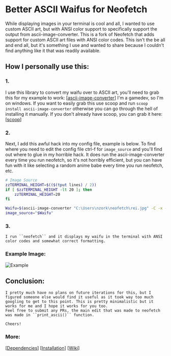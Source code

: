 # Better ASCII Waifus for Neofetch

While displaying images in your terminal is cool and all, I wanted to use custom ASCII art, but with ANSI color support to specifically support the output from ascii-image-converter. 
This is a fork of Neofetch that adds support for custom ASCII art files with ANSI color codes. 
This isn't the be all and end all, but it's something I use and wanted to share because I couldn't find anything like it that was readily available.

## How I personally use this:

### 1. 

I use this library to convert my waifu over to ASCII art, you'll need to grab this for my example to work: \[[ascii-image-converter](https://github.com/TheZoraiz/ascii-image-converter/)\]
I'm a gamedev, so I'm on windows. If you want to easily grab this use scoop and run ``scoop install ascii-image-converter`` otherwise you can go through the hell of installing it manually.
If you don't already have scoop, you can grab it here: \[[scoop](https://scoop.sh/)\]

### 2. 

Next, I add this awful hack into my config file, example is below.
To find where you need to edit the config file ctrl-f for ``image_source`` and you'll find out where to glue in my horrible hack.
It does run the ascii-image-converter every time you run neofetch, so it's not horribly efficient, but you can have fun with it like selecting a random anime babe every time you run neofetch, etc.

```sh
# Image Source
zzTERMINAL_HEIGHT=$(($(tput lines) / 2))
if [ $zzTERMINAL_HEIGHT -lt 20 ]; then
    zzTERMINAL_HEIGHT=20
fi

Waifu=$(ascii-image-converter "C:\Users\nzork\neofetch\rei.jpg" -C -x -H $zzTERMINAL_HEIGHT --complex -m " .-=+#@" -b --dither)
image_source="$Waifu"
```

### 3. 
    I run ``neofetch`` and it displays my waifu in the terminal with ANSI color codes and somewhat correct formatting.

### Example Image:

![Example](https://i.imgur.com/kp6dYJr.png)

## Conclusion: 

    I pretty much have no plans on future iterations for this, but I figured someone else would find it useful as it took way too much googling to get to this point. This is pretty minimalistic but it works for me and I hope it works for you too. 
    Feel free to submit any PRs, the main edit that was made to neofetch was made in ``print_ascii()`` function. 
    
    Cheers!


### More: 
\[[Dependencies](https://github.com/dylanaraps/neofetch/wiki/Dependencies)\] \[[Installation](https://github.com/dylanaraps/neofetch/wiki/Installation)\] \[[Wiki](https://github.com/dylanaraps/neofetch/wiki)\]
